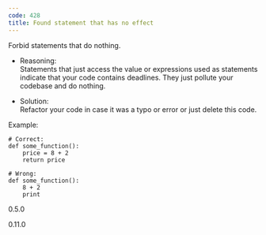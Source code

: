 ```yaml
---
code: 428
title: Found statement that has no effect
---
```


Forbid statements that do nothing.

  - Reasoning:  
    Statements that just access the value or expressions used as
    statements indicate that your code contains deadlines. They just
    pollute your codebase and do nothing.

  - Solution:  
    Refactor your code in case it was a typo or error or just delete
    this code.

Example:

    # Correct:
    def some_function():
        price = 8 + 2
        return price
    
    # Wrong:
    def some_function():
        8 + 2
        print

<div class="versionadded">

0.5.0

</div>

<div class="versionchanged">

0.11.0

</div>